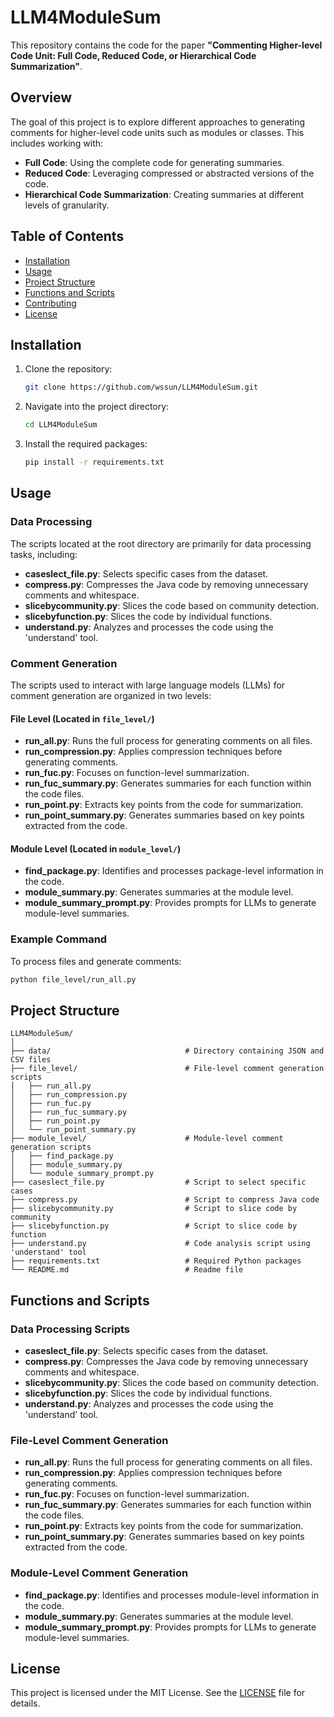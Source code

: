 
# LLM4ModuleSum

This repository contains the code for the paper **"Commenting Higher-level Code Unit: Full Code, Reduced Code, or Hierarchical Code Summarization"**.

## Overview

The goal of this project is to explore different approaches to generating comments for higher-level code units such as modules or classes. This includes working with:
- **Full Code**: Using the complete code for generating summaries.
- **Reduced Code**: Leveraging compressed or abstracted versions of the code.
- **Hierarchical Code Summarization**: Creating summaries at different levels of granularity.

## Table of Contents
- [Installation](#installation)
- [Usage](#usage)
- [Project Structure](#project-structure)
- [Functions and Scripts](#functions-and-scripts)
- [Contributing](#contributing)
- [License](#license)

## Installation

1. Clone the repository:
    ```bash
    git clone https://github.com/wssun/LLM4ModuleSum.git
    ```
2. Navigate into the project directory:
    ```bash
    cd LLM4ModuleSum
    ```
3. Install the required packages:
    ```bash
    pip install -r requirements.txt
    ```

## Usage

### Data Processing

The scripts located at the root directory are primarily for data processing tasks, including:
- **caseslect_file.py**: Selects specific cases from the dataset.
- **compress.py**: Compresses the Java code by removing unnecessary comments and whitespace.
- **slicebycommunity.py**: Slices the code based on community detection.
- **slicebyfunction.py**: Slices the code by individual functions.
- **understand.py**: Analyzes and processes the code using the 'understand' tool.

### Comment Generation

The scripts used to interact with large language models (LLMs) for comment generation are organized in two levels:

#### File Level (Located in `file_level/`)
- **run_all.py**: Runs the full process for generating comments on all files.
- **run_compression.py**: Applies compression techniques before generating comments.
- **run_fuc.py**: Focuses on function-level summarization.
- **run_fuc_summary.py**: Generates summaries for each function within the code files.
- **run_point.py**: Extracts key points from the code for summarization.
- **run_point_summary.py**: Generates summaries based on key points extracted from the code.

#### Module Level (Located in `module_level/`)
- **find_package.py**: Identifies and processes package-level information in the code.
- **module_summary.py**: Generates summaries at the module level.
- **module_summary_prompt.py**: Provides prompts for LLMs to generate module-level summaries.

### Example Command
To process files and generate comments:
```bash
python file_level/run_all.py
```

## Project Structure

```
LLM4ModuleSum/
│
├── data/                              # Directory containing JSON and CSV files
├── file_level/                        # File-level comment generation scripts
│   ├── run_all.py
│   ├── run_compression.py
│   ├── run_fuc.py
│   ├── run_fuc_summary.py
│   ├── run_point.py
│   └── run_point_summary.py
├── module_level/                      # Module-level comment generation scripts
│   ├── find_package.py
│   ├── module_summary.py
│   └── module_summary_prompt.py
├── caseslect_file.py                  # Script to select specific cases
├── compress.py                        # Script to compress Java code
├── slicebycommunity.py                # Script to slice code by community
├── slicebyfunction.py                 # Script to slice code by function
├── understand.py                      # Code analysis script using 'understand' tool
├── requirements.txt                   # Required Python packages
└── README.md                          # Readme file
```

## Functions and Scripts

### Data Processing Scripts

- **caseslect_file.py**: Selects specific cases from the dataset.
- **compress.py**: Compresses the Java code by removing unnecessary comments and whitespace.
- **slicebycommunity.py**: Slices the code based on community detection.
- **slicebyfunction.py**: Slices the code by individual functions.
- **understand.py**: Analyzes and processes the code using the 'understand' tool.

### File-Level Comment Generation

- **run_all.py**: Runs the full process for generating comments on all files.
- **run_compression.py**: Applies compression techniques before generating comments.
- **run_fuc.py**: Focuses on function-level summarization.
- **run_fuc_summary.py**: Generates summaries for each function within the code files.
- **run_point.py**: Extracts key points from the code for summarization.
- **run_point_summary.py**: Generates summaries based on key points extracted from the code.

### Module-Level Comment Generation

- **find_package.py**: Identifies and processes module-level information in the code.
- **module_summary.py**: Generates summaries at the module level.
- **module_summary_prompt.py**: Provides prompts for LLMs to generate module-level summaries.

## License

This project is licensed under the MIT License. See the [LICENSE](LICENSE) file for details.

